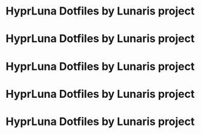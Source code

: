# HyprLuna Dotfiles by Lunaris project
# HyprLuna Dotfiles by Lunaris project
# HyprLuna Dotfiles by Lunaris project
# HyprLuna Dotfiles by Lunaris project
# HyprLuna Dotfiles by Lunaris project
